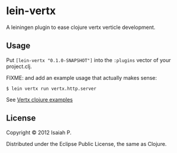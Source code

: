 # lein-vertx

A leiningen plugin to ease clojure vertx verticle development.

## Usage

Put `[lein-vertx "0.1.0-SNAPSHOT"]` into the `:plugins` vector of your project.clj.

FIXME: and add an example usage that actually makes sense:

    $ lein vertx run vertx.http.server

See [Vertx clojure
examples](http://www.github.com/isaiah/vert.x/vertx-examples/src/main/clojure)

## License

Copyright © 2012 Isaiah P.

Distributed under the Eclipse Public License, the same as Clojure.

